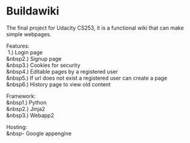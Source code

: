 Buildawiki
==========
The final project for Udacity CS253, it is a functional wiki that can make simple webpages.

Features:<br>
&nbsp;1.) Login page<br>
&nbsp2.) Signup page<br>
&nbsp3.) Cookies for security<br>
&nbsp4.) Editable pages by a registered user<br>
&nbsp5.) If url does not exist a registered user can create a page<br>
&nbsp6.) History page to view old content<br>
  
  
Framework:<br>
&nbsp1.) Python<br>
&nbsp2.) Jinja2<br>
&nbsp3.) Webapp2<br>
  
Hosting:<br>
&nbsp- Google appengine<br>
  
